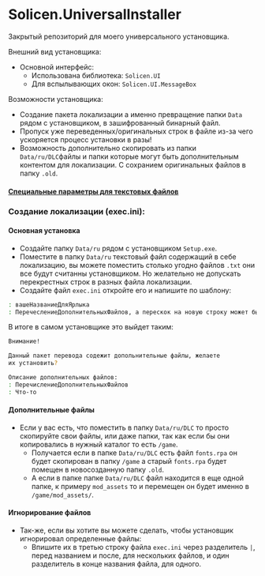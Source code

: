 # Solicen.UniversalInstaller
Закрытый репозиторий для моего универсального установщика.

Внешний вид установщика:
* Основной интерфейс: 
  * Использована библиотека: `Solicen.UI`
  * Для вспылывающих окон: `Solicen.UI.MessageBox`

Возможности установщика:
* Создание пакета локализации а именно превращение папки `Data` рядом с установщиком, в зашифрованный бинарный файл.
* Пропуск уже переведенных/оригинальных строк в файле из-за чего ускоряется процесс установки в разы!
* Возможность дополнительно скопировать из папки `Data/ru/DLC`файлы и папки которые могут быть дополнительным контентом для локализации. С сохранием оригинальных файлов в папку `.old`.

#### [Специальные параметры для текстовых файлов](https://github.com/DenisSolicen/SolicenUniversalInstaller/blob/main/SpecialParameters.md)

### Создание локализации (exec.ini):
#### Основная установка
* Создайте папку `Data/ru` рядом с установщиком `Setup.exe`.
* Поместите в папку `Data/ru` текстовый файл содержащий в себе локализацию, 
вы можете поместить столько угодно файлов `.txt` они все будут считанны установщиком. 
Но желательно не допускать перекрестных строк в разных файла локализации.
* Создайте файл `exec.ini` откройте его и напишите по шаблону:
```bash     
: вашеНазваниеДляЯрлыка
: ПеречеслениеДополнительныхФайлов, а перескок на новую строку может быть сделан так:  *:Что-то
```
В итоге в самом установщике это выйдет таким:
```bash     
Внимание!

Данный пакет перевода содежит допольнительные файлы, желаете 
их установить?

Описание дополнительных файлов:
: ПеречислениеДополнительныхФайлов
: Что-то
```

#### Дополнительные файлы
* Если у вас есть, что поместить в папку `Data/ru/DLC` то просто скопируйте свои файлы, 
или даже папки, так как если бы они копировались в нужный каталог то есть `/game`.
  * Получается если в папке `Data/ru/DLC` есть файл `fonts.rpa` он будет скопирован в папку `/game`
  а старый `fonts.rpa` будет помещен в новосозданную папку `.old`.
  * А если в папке папке `Data/ru/DLC` файл находится в еще одной папке, к примеру `mod_assets`
  то и перемещен он будет именно в `/game/mod_assets/`.

#### Игнорирование файлов 
* Так-же, если вы хотите вы можете сделать, чтобы установщик игнорировал определенные файлы:
  * Впишите их в третью строку файла `exec.ini` через разделитель `|`, перед названием и после, для нескольких файлов, и один разделитель в конце названия файла, для одного.

